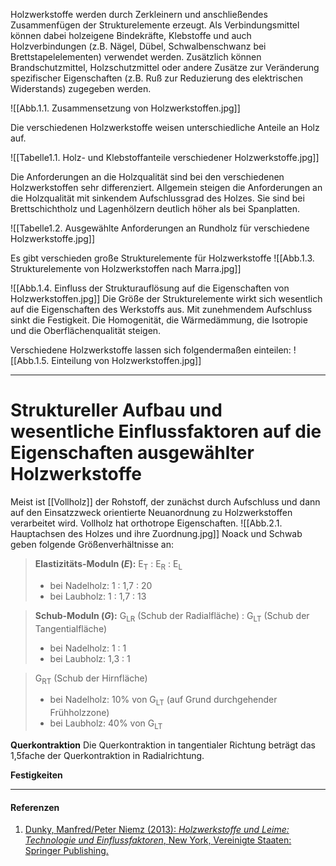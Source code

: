  Holzwerkstoffe werden durch Zerkleinern und anschließendes Zusammenfügen der Strukturelemente erzeugt. Als Verbindungsmittel können dabei holzeigene Bindekräfte, Klebstoffe und auch Holzverbindungen (z.B. Nägel, Dübel, Schwalbenschwanz bei Brettstapelelementen) verwendet werden. Zusätzlich können Brandschutzmittel, Holzschutzmittel oder andere Zusätze zur Veränderung spezifischer Eigenschaften (z.B. Ruß zur Reduzierung des elektrischen Widerstands) zugegeben werden.
 
![[Abb.1.1. Zusammensetzung von Holzwerkstoffen.jpg]]

Die verschiedenen Holzwerkstoffe weisen unterschiedliche Anteile an Holz auf.

![[Tabelle1.1. Holz- und Klebstoffanteile verschiedener Holzwerkstoffe.jpg]]


Die Anforderungen an die Holzqualität sind bei den verschiedenen Holzwerkstoffen sehr differenziert. Allgemein steigen die Anforderungen an die Holzqualität mit sinkendem Aufschlussgrad des Holzes. Sie sind bei Brettschichtholz und Lagenhölzern deutlich höher als bei Spanplatten.

![[Tabelle1.2. Ausgewählte Anforderungen an Rundholz für verschiedene Holzwerkstoffe.jpg]]

Es gibt verschieden große Strukturelemente für Holzwerkstoffe 
![[Abb.1.3. Strukturelemente von Holzwerkstoffen nach Marra.jpg]]

![[Abb.1.4. Einfluss der Strukturauflösung auf die Eigenschaften von Holzwerkstoffen.jpg]]
Die Größe der Strukturelemente wirkt sich wesentlich auf die Eigenschaften des Werkstoffs aus. Mit zunehmendem Aufschluss sinkt die Festigkeit. Die Homogenität, die Wärmedämmung, die Isotropie und die Oberflächenqualität steigen.

Verschiedene Holzwerkstoffe lassen sich folgendermaßen einteilen:
![[Abb.1.5. Einteilung von Holzwerkstoffen.jpg]]

---
# Struktureller Aufbau und wesentliche Einflussfaktoren auf die Eigenschaften ausgewählter Holzwerkstoffe 

Meist ist [[Vollholz]] der Rohstoff, der zunächst durch Aufschluss und dann auf den Einsatzzweck orientierte Neuanordnung zu Holzwerkstoffen verarbeitet wird. Vollholz hat orthotrope Eigenschaften.
![[Abb.2.1. Hauptachsen des Holzes und ihre Zuordnung.jpg]]
Noack und Schwab geben folgende Größenverhältnisse an:
>**Elastizitäts-Moduln (*E*):** E<sub>T</sub> : E<sub>R</sub> : E<sub>L</sub>
> - bei Nadelholz: 1 : 1,7 : 20
> - bei Laubholz: 1 : 1,7 : 13

>**Schub-Moduln (*G*):** G<sub>LR</sub> (Schub der Radialfläche) : G<sub>LT</sub> (Schub der Tangentialfläche)
> - bei Nadelholz: 1 : 1
> - bei Laubholz: 1,3 : 1

> G<sub>RT</sub> (Schub der Hirnfläche)
> - bei Nadelholz: 10% von G<sub>LT</sub> (auf Grund durchgehender Frühholzzone)
> - bei Laubholz: 40% von G<sub>LT</sub>

**Querkontraktion**
Die Querkontraktion in tangentialer Richtung beträgt das 1,5fache der Querkontraktion in Radialrichtung.

**Festigkeiten**


---
#### Referenzen 
1. [Dunky, Manfred/Peter Niemz (2013): _Holzwerkstoffe und Leime: Technologie und Einflussfaktoren_, New York, Vereinigte Staaten: Springer Publishing.](obsidian://open?vault=Hochschule&file=Books%2FHolzwerkstoffe%20und%20Leime%20%E2%80%93%20Technologie%20und%20Einflussfaktoren.pdf)